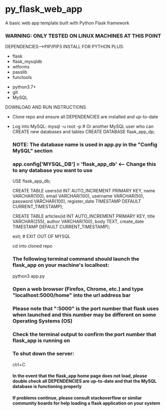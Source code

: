 # py_flask_web_app
A basic web app template built with Python Flask framework
### WARNING: ONLY TESTED ON LINUX MACHINES AT THIS POINT ###

DEPENDENCIES-->PIP/PIP3 INSTALL FOR PYTHON PLUS:
* flask
* flask_mysqldb
* wtforms
* passlib
* functools
- python3.7+
- git
- MySQL

DOWNLOAD AND RUN INSTRUCTIONS
* Clone repo and ensure all DEPENDENCIES are installed and up-to-date
* Log into MySQL:
  mysql -u root -p    # Or another MySQL user who can CREATE new databases and tables
  CREATE DATABASE flask_app_dp;
  ### NOTE: The database name is used in app.py in the "Config MySQL" section
  ### app.config['MYSQL_DB'] = 'flask_app_db' <-- Change this to any database you want to use
  USE flask_app_db;
  
  CREATE TABLE users(id INT AUTO_INCREMENT PRIMARY KEY, name VARCHAR(100), email VARCHAR(100), username VARCHAR(50), password VARCHAR(100), register_date TIMESTAMP DEFAULT CURRENT_TIMESTAMP);
  
  CREATE TABLE articles(id INT AUTO_INCREMENT PRIMARY KEY, title VARCHAR(255), author VARCHAR(100), body TEXT, create_date TIMESTAMP DEFAULT CURRENT_TIMESTAMP);
  
  exit;   # EXIT OUT OF MYSQL
  
  cd into cloned repo
  ### The following terminal command should launch the flask_app on your machine's localhost:
  python3 app.py
  ### Open a web browser (Firefox, Chrome, etc.) and type "localhost:5000/home" into the url address bar
  ### Please note that ":5000" is the port number that flask uses when launched and this number may be different on some Operating Systems (OS)
  ### Check the terminal output to confirm the port number that flask_app is running on
  ### To shut down the server:
  ctrl+C
  
  #### In the event that the flask_app home page does not load, please double check all DEPENDENCIES are up-to-date and that the MySQL database is functioning properly
  #### If problems continue, please consult stackoverflow or similar community boards for help loading a flask application on your system
  
